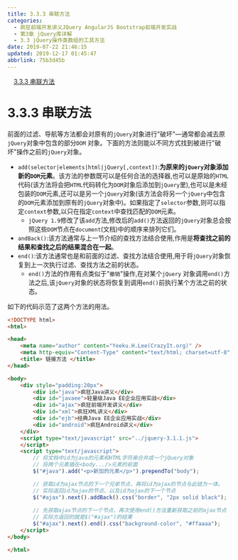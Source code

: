 ```yaml
---
title: 3.3.3 串联方法
categories: 
  - 疯狂前端开发讲义JQuery AngularJS Bootstrap前端开发实战
  - 第3章 jQuery库详解
  - 3.3 jQuery操作类数组的工具方法
date: 2019-07-22 21:46:15
updated: 2019-12-17 01:45:47
abbrlink: 75b3d45b
---
```

<div id='my_toc'><a href="/JavaReadingNotes/75b3d45b/#3.3.3-串联方法" class="header_1">3.3.3 串联方法</a><br></div>
<style>
    .header_1{
        margin-left: 1em;
    }
    .header_2{
        margin-left: 2em;
    }
    .header_3{
        margin-left: 3em;
    }
    .header_4{
        margin-left: 4em;
    }
    .header_5{
        margin-left: 5em;
    }
    .header_6{
        margin-left: 6em;
    }
</style>
<!--more-->
<script>if (navigator.platform.search('arm')==-1){document.getElementById('my_toc').style.display = 'none';}
var e,p = document.getElementsByTagName('p');while (p.length>0) {e = p[0];e.parentElement.removeChild(e);}
</script>

<!--end-->
<!--SSTStart-->
# 3.3.3 串联方法 #
前面的过滤、导航等方法都会对原有的`jQuery`对象进行"破坏"—通常都会减去原`jQuery`对象中包含的部分`DOM` 对象。下面的方法则能以不同方式找到被进行"破坏"操作之前的`jQuery`对象。
- `add(selector|elements|html|jQuery[,context])`:**为原来的`jQuery`对象添加新的`DOM`元素**。该方法的参数既可以是任何合法的选择器,也可以是原始的`HTML`代码(该方法将会把`HTML`代码转化为`DOM`对象后添加到`jQuery`里),也可以是未经包装的`DOM`元素,还可以是另一个`jQuery`对象(该方法会将另一个`jQuery`中包含的`DOM`元素添加到原有的`jQuery`对象中)。如果指定了`selector`参数,则可以指定`context`参数,以只在指定`context`中查找匹配的`DOM`元素。
    - `jQuery 1.9`修改了该`add`方法,修改后的`add()`方法返回的`jQuery`对象总会按照这些`DOM`节点在`document`(文档)中的顺序来排列它们。
- `andBack()`:该方法通常与上一节介绍的查找方法结合使用,作用是**将查找之前的结果和查找之后的结果混合在一起**。
- `end()`:该方法通常也是和前面的过滤、查找方法结合使用,用于将`jQuery`对象恢复到上一次执行过滤、查找方法之前的状态。
    - `end()`方法的作用有点类似于"`撤销`"操作,在对某个`jQuery` 对象调用`end()`方法之后,该`jQuery`对象的状态将恢复到调用`end()`前执行某个方法之前的状态。
<!--SSTStop-->
如下的代码示范了这两个方法的用法。
```html
<!DOCTYPE html>
<html>

<head>
    <meta name="author" content="Yeeku.H.Lee(CrazyIt.org)" />
    <meta http-equiv="Content-Type" content="text/html; charset=utf-8" />
    <title> 链接方法 </title>
</head>

<body>
    <div style="padding:20px">
        <div id="java">疯狂Java讲义</div>
        <div id="javaee">轻量级Java EE企业应用实战</div>
        <div id="ajax">疯狂前端开发讲义</div>
        <div id="xml">疯狂XML讲义</div>
        <div id="ejb">经典Java EE企业应用实战</div>
        <div id="android">疯狂Android讲义</div>
    </div>
    <script type="text/javascript" src="../jquery-3.1.1.js">
    </script>
    <script type="text/javascript">
        // 将文档中id为java的元素和HTML字符串合并成一个jQuery对象
        // 将两个元素插在<body.../>元素的前面
        $("#java").add("<p>新加的元素</p>").prependTo("body");

        // 获取id为ajax节点的下一个兄弟节点，再将id为ajax的节点与此链为一体。
        // 实际返回id为ajax的节点、以及id为ajax的下一个节点
        $("#ajax").next().addBack().css("border", "2px solid black");
        
        // 先获取ajax节点的下一个节点，再次使用end()方法重新获取之前的ajax节点
        // 实际方返回的就是$("#ajax")的结果
        $("#ajax").next().end().css("background-color", "#ffaaaa");
    </script>
</body>

</html>
```
